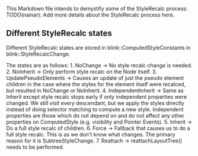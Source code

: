 This Markdown file intends to demystify some of the StyleRecalc process:
TODO(nainar): Add more details about the StyleRecalc process here.

## Different StyleRecalc states

Different StyleRecalc states are stored in blink::ComputedStyleConstants in
blink::StyleRecalcChange.

The states are as follows: 1. NoChange -> No style recalc change is needed. 2.
NoInherit -> Only perform style recalc on the Node itself. 3.
UpdatePseudoElements -> Causes an update of just the pseudo element children in
the case where the styles for the element itself were recalced, but resulted in
NoChange or NoInherit. 4. IndependentInherit -> Same as Inherit except style
recalc stops early if only independent properties were changed. We still visit
every descendant, but we apply the styles directly instead of doing selector
matching to compute a new style. Independent properties are those which do not
depend on and do not affect any other properties on ComputedStyle (e.g.
visibility and Pointer Events). 5. Inherit -> Do a full style recalc of
children. 6. Force -> Fallback that causes us to do a full style recalc. This is
as we don't know what changes. The primary reason for it is SubtreeStyleChange.
7. Reattach -> reattachLayoutTree() needs to be performed.
